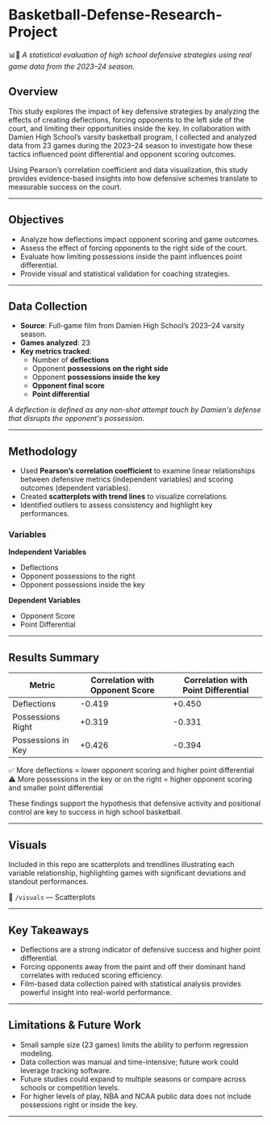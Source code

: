 # Basketball-Defense-Research-Project

📊🏀 *A statistical evaluation of high school defensive strategies using real game data from the 2023–24 season.*

## Overview

This study explores the impact of key defensive strategies by analyzing the effects of creating deflections, forcing opponents to the left side of the court, and limiting their opportunities inside the key. In collaboration with Damien High School’s varsity basketball program, I collected and analyzed data from 23 games during the 2023–24 season to investigate how these tactics influenced point differential and opponent scoring outcomes.

Using Pearson’s correlation coefficient and data visualization, this study provides evidence-based insights into how defensive schemes translate to measurable success on the court.

---

## Objectives

- Analyze how deflections impact opponent scoring and game outcomes.
- Assess the effect of forcing opponents to the right side of the court.
- Evaluate how limiting possessions inside the paint influences point differential.
- Provide visual and statistical validation for coaching strategies.

---

## Data Collection

- **Source**: Full-game film from Damien High School’s 2023–24 varsity season.
- **Games analyzed**: 23
- **Key metrics tracked**:
  - Number of **deflections**
  - Opponent **possessions on the right side**
  - Opponent **possessions inside the key**
  - **Opponent final score**
  - **Point differential**

*A deflection is defined as any non-shot attempt touch by Damien's defense that disrupts the opponent's possession.*

---

## Methodology

- Used **Pearson’s correlation coefficient** to examine linear relationships between defensive metrics (independent variables) and scoring outcomes (dependent variables).
- Created **scatterplots with trend lines** to visualize correlations.
- Identified outliers to assess consistency and highlight key performances.

### Variables

**Independent Variables**  
- Deflections  
- Opponent possessions to the right  
- Opponent possessions inside the key  

**Dependent Variables**  
- Opponent Score  
- Point Differential  

---

## Results Summary

| Metric | Correlation with Opponent Score | Correlation with Point Differential |
|--------|-------------------------------|-------------------------------------|
| Deflections | -0.419 | +0.450 |
| Possessions Right | +0.319 | -0.331 |
| Possessions in Key | +0.426 | -0.394 |

✅ More deflections = lower opponent scoring and higher point differential  
⚠️ More possessions in the key or on the right = higher opponent scoring and smaller point differential

These findings support the hypothesis that defensive activity and positional control are key to success in high school basketball.

---

## Visuals

Included in this repo are scatterplots and trendlines illustrating each variable relationship, highlighting games with significant deviations and standout performances.

📁 `/visuals` — Scatterplots  

---

## Key Takeaways

- Deflections are a strong indicator of defensive success and higher point differential.
- Forcing opponents away from the paint and off their dominant hand correlates with reduced scoring efficiency.
- Film-based data collection paired with statistical analysis provides powerful insight into real-world performance.

---

## Limitations & Future Work

- Small sample size (23 games) limits the ability to perform regression modeling.
- Data collection was manual and time-intensive; future work could leverage tracking software.
- Future studies could expand to multiple seasons or compare across schools or competition levels.
- For higher levels of play, NBA and NCAA public data does not include possessions right or inside the key.

---
